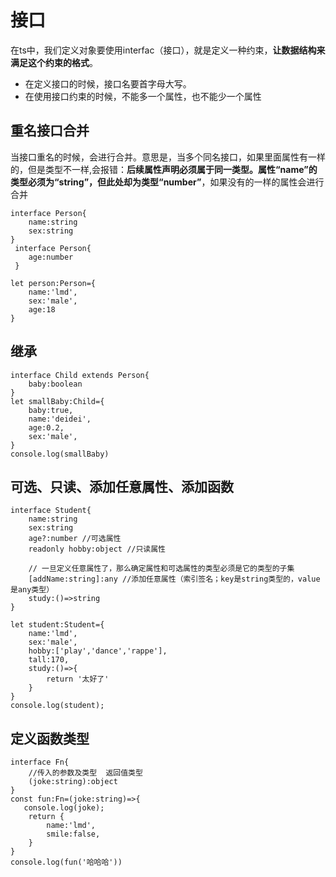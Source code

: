 # 接口
在ts中，我们定义对象要使用interfac（接口），就是定义一种约束，**让数据结构来满足这个约束的格式**。  
- 在定义接口的时候，接口名要首字母大写。
- 在使用接口约束的时候，不能多一个属性，也不能少一个属性

## 重名接口合并
当接口重名的时候，会进行合并。意思是，当多个同名接口，如果里面属性有一样的，但是类型不一样,会报错：**后续属性声明必须属于同一类型。属性“name”的类型必须为“string”，但此处却为类型“number”**，如果没有的一样的属性会进行合并

```
interface Person{
    name:string
    sex:string
}
 interface Person{
    age:number
 }

let person:Person={
    name:'lmd',
    sex:'male',
    age:18
}
```
## 继承
```
interface Child extends Person{
    baby:boolean
}
let smallBaby:Child={
    baby:true,
    name:'deidei',
    age:0.2,
    sex:'male',
}
console.log(smallBaby)
```

## 可选、只读、添加任意属性、添加函数
```
interface Student{
    name:string
    sex:string
    age?:number //可选属性
    readonly hobby:object //只读属性

    // 一旦定义任意属性了，那么确定属性和可选属性的类型必须是它的类型的子集
    [addName:string]:any //添加任意属性（索引签名；key是string类型的，value是any类型）
    study:()=>string
}

let student:Student={
    name:'lmd',
    sex:'male',
    hobby:['play','dance','rappe'],
    tall:170,
    study:()=>{
        return '太好了'
    }
}
console.log(student);
```

## 定义函数类型
```
interface Fn{
    //传入的参数及类型  返回值类型
    (joke:string):object
}
const fun:Fn=(joke:string)=>{
   console.log(joke);
    return {
        name:'lmd',
        smile:false,
    }
}
console.log(fun('哈哈哈'))
```